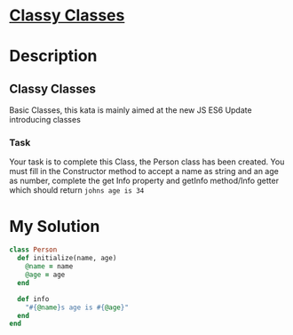 # [Classy Classes](https://www.codewars.com/kata/55a144eff5124e546400005a)

# Description
## Classy Classes
Basic Classes, this kata is mainly aimed at the new JS ES6 Update introducing classes

### Task
Your task is to complete this Class, the Person class has been created. You must fill in the Constructor 
method to accept a name as string and an age as number, complete the get Info property and getInfo method/Info getter 
which should return `johns age is 34`

# My Solution
```ruby
class Person
  def initialize(name, age)
    @name = name
    @age = age
  end

  def info
    "#{@name}s age is #{@age}"
  end
end
```
